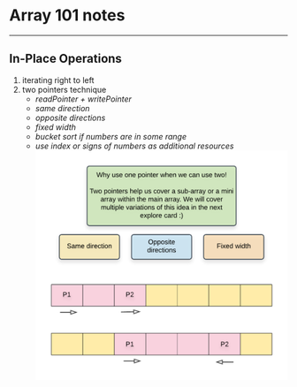 # Array 101 notes
-------------------------
## In-Place Operations
1. iterating right to left
2. two pointers technique
   - *readPointer + writePointer*
   - *same direction*
   - *opposite directions*
   - *fixed width*
   - *bucket sort if numbers are in some range*
   - *use index or signs of numbers as additional resources*
   ![alt text](https://github.com/chopchap/leetcode/blob/main/images/Array_Basics_Conclusion_1.png?raw=true)
